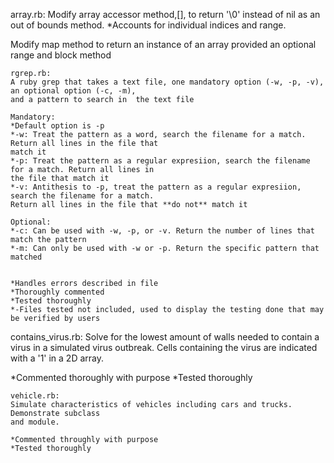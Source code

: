array.rb:
Modify array accessor method,[], to return '\0' instead of nil as an out of bounds method. 
*Accounts for individual indices and range.

Modify map method to return an instance of an array provided an optional range and block method

~~~~~~~~~~~~~~~~~~~~~~~~~~
rgrep.rb:
A ruby grep that takes a text file, one mandatory option (-w, -p, -v), an optional option (-c, -m),
and a pattern to search in  the text file

Mandatory:
*Default option is -p
*-w: Treat the pattern as a word, search the filename for a match. Return all lines in the file that 
match it
*-p: Treat the pattern as a regular expresiion, search the filename for a match. Return all lines in
the file that match it
*-v: Antithesis to -p, treat the pattern as a regular expresiion, search the filename for a match. 
Return all lines in the file that **do not** match it

Optional:
*-c: Can be used with -w, -p, or -v. Return the number of lines that match the pattern
*-m: Can only be used with -w or -p. Return the specific pattern that matched


*Handles errors described in file
*Thoroughly commented
*Tested thoroughly
*-Files tested not included, used to display the testing done that may be verified by users

~~~~~~~~~~~~~~~~~~~~~~~~~~
contains_virus.rb:
Solve for the lowest amount of walls needed to contain a virus in a simulated virus outbreak.
Cells containing the virus are indicated with a '1' in a 2D array.

*Commented thoroughly with purpose
*Tested thoroughly


~~~~~~~~~~~~~~~~~~~~~~~~~~
vehicle.rb:
Simulate characteristics of vehicles including cars and trucks. Demonstrate subclass
and module.

*Commented throughly with purpose
*Tested thoroughly